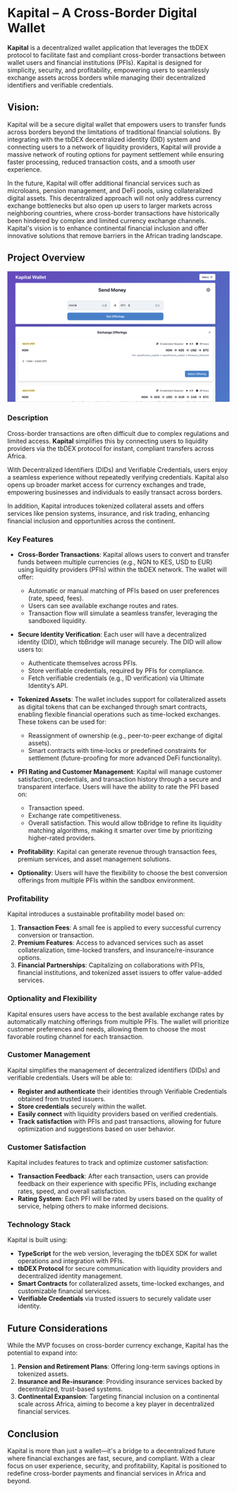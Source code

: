 # Kapital – A Cross-Border Digital Wallet

**Kapital** is a decentralized wallet application that leverages the tbDEX protocol to facilitate fast and compliant cross-border transactions between wallet users and financial institutions (PFIs). Kapital is designed for simplicity, security, and profitability, empowering users to seamlessly exchange assets across borders while managing their decentralized identifiers and verifiable credentials.

## Vision:

Kapital will be a secure digital wallet that empowers users to transfer funds across borders beyond the limitations of traditional financial solutions. By integrating with the tbDEX decentralized identity (DID) system and connecting users to a network of liquidity providers, Kapital will provide a massive network of routing options for payment settlement while ensuring faster processing, reduced transaction costs, and a smooth user experience.

In the future, Kapital will offer additional financial services such as microloans, pension management, and DeFi pools, using collateralized digital assets. This decentralized approach will not only address currency exchange bottlenecks but also open up users to larger markets across neighboring countries, where cross-border transactions have historically been hindered by complex and limited currency exchange channels. Kapital's vision is to enhance continental financial inclusion and offer innovative solutions that remove barriers in the African trading landscape.

## Project Overview

![Wallet Preview](preview.png)

### Description

Cross-border transactions are often difficult due to complex regulations and limited access. **Kapital** simplifies this by connecting users to liquidity providers via the tbDEX protocol for instant, compliant transfers across Africa.

With Decentralized Identifiers (DIDs) and Verifiable Credentials, users enjoy a seamless experience without repeatedly verifying credentials. Kapital also opens up broader market access for currency exchanges and trade, empowering businesses and individuals to easily transact across borders.

In addition, Kapital introduces tokenized collateral assets and offers services like pension systems, insurance, and risk trading, enhancing financial inclusion and opportunities across the continent.

### Key Features

- **Cross-Border Transactions**: Kapital allows users to convert and transfer funds between multiple currencies (e.g., NGN to KES, USD to EUR) using liquidity providers (PFIs) within the tbDEX network. The wallet will offer:

  - Automatic or manual matching of PFIs based on user preferences (rate, speed, fees).
  - Users can see available exchange routes and rates.
  - Transaction flow will simulate a seamless transfer, leveraging the sandboxed liquidity.

- **Secure Identity Verification**: Each user will have a decentralized identity (DID), which tbBridge will manage securely. The DID will allow users to:

  - Authenticate themselves across PFIs.
  - Store verifiable credentials, required by PFIs for compliance.
  - Fetch verifiable credentials (e.g., ID verification) via Ultimate Identity’s API.

- **Tokenized Assets**: The wallet includes support for collateralized assets as digital tokens that can be exchanged through smart contracts, enabling flexible financial operations such as time-locked exchanges. These tokens can be used for:

  - Reassignment of ownership (e.g., peer-to-peer exchange of digital assets).
  - Smart contracts with time-locks or predefined constraints for settlement (future-proofing for more advanced DeFi functionality).

- **PFI Rating and Customer Management**: Kapital will manage customer satisfaction, credentials, and transaction history through a secure and transparent interface. Users will have the ability to rate the PFI based on:

  - Transaction speed.
  - Exchange rate competitiveness.
  - Overall satisfaction. This would allow tbBridge to refine its liquidity matching algorithms, making it smarter over time by prioritizing higher-rated providers.

- **Profitability**: Kapital can generate revenue through transaction fees, premium services, and asset management solutions.
- **Optionality**: Users will have the flexibility to choose the best conversion offerings from multiple PFIs within the sandbox environment.

### Profitability

Kapital introduces a sustainable profitability model based on:

1. **Transaction Fees**: A small fee is applied to every successful currency conversion or transaction.
2. **Premium Features**: Access to advanced services such as asset collateralization, time-locked transfers, and insurance/re-insurance options.
3. **Financial Partnerships**: Capitalizing on collaborations with PFIs, financial institutions, and tokenized asset issuers to offer value-added services.

### Optionality and Flexibility

Kapital ensures users have access to the best available exchange rates by automatically matching offerings from multiple PFIs. The wallet will prioritize customer preferences and needs, allowing them to choose the most favorable routing channel for each transaction.

### Customer Management

Kapital simplifies the management of decentralized identifiers (DIDs) and verifiable credentials. Users will be able to:

- **Register and authenticate** their identities through Verifiable Credentials obtained from trusted issuers.
- **Store credentials** securely within the wallet.
- **Easily connect** with liquidity providers based on verified credentials.
- **Track satisfaction** with PFIs and past transactions, allowing for future optimization and suggestions based on user behavior.

### Customer Satisfaction

Kapital includes features to track and optimize customer satisfaction:

- **Transaction Feedback**: After each transaction, users can provide feedback on their experience with specific PFIs, including exchange rates, speed, and overall satisfaction.
- **Rating System**: Each PFI will be rated by users based on the quality of service, helping others to make informed decisions.

### Technology Stack

Kapital is built using:

- **TypeScript** for the web version, leveraging the tbDEX SDK for wallet operations and integration with PFIs.
- **tbDEX Protocol** for secure communication with liquidity providers and decentralized identity management.
- **Smart Contracts** for collateralized assets, time-locked exchanges, and customizable financial services.
- **Verifiable Credentials** via trusted issuers to securely validate user identity.

## Future Considerations

While the MVP focuses on cross-border currency exchange, Kapital has the potential to expand into:

1. **Pension and Retirement Plans**: Offering long-term savings options in tokenized assets.
2. **Insurance and Re-insurance**: Providing insurance services backed by decentralized, trust-based systems.
3. **Continental Expansion**: Targeting financial inclusion on a continental scale across Africa, aiming to become a key player in decentralized financial services.

## Conclusion

Kapital is more than just a wallet—it's a bridge to a decentralized future where financial exchanges are fast, secure, and compliant. With a clear focus on user experience, security, and profitability, Kapital is positioned to redefine cross-border payments and financial services in Africa and beyond.
